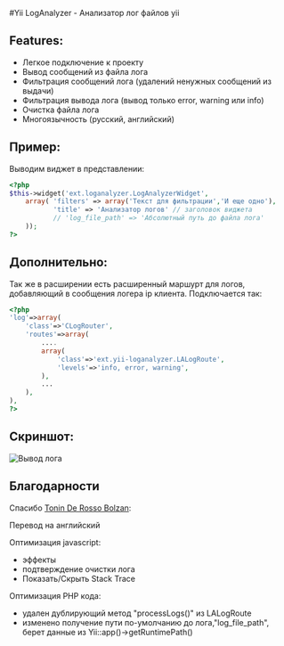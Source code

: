 #Yii LogAnalyzer - Анализатор лог файлов yii

## Features:
- Легкое подключение к проекту
- Вывод сообщений из файла лога
- Фильтрация сообщений лога (удалений ненужных сообщений из выдачи)
- Фильтрация вывода лога (вывод только error, warning или info)
- Очистка файла лога
- Многоязычность (русский, английский)

## Пример:

Выводим виджет в представлении:

```php
<?php
$this->widget('ext.loganalyzer.LogAnalyzerWidget',
    array( 'filters' => array('Текст для фильтрации','И еще одно'),
           'title' => 'Анализатор логов' // заголовок виджета
           // 'log_file_path' => 'Абсолютный путь до файла лога'
    ));  
?>
```
## Дополнительно:

Так же в расширении есть расширенный маршурт для логов, добавляющий в сообщения логера ip клиента. Подключается так:

```php
<?php
'log'=>array(
    'class'=>'CLogRouter',
    'routes'=>array(
        ....
        array(
            'class'=>'ext.yii-loganalyzer.LALogRoute',
            'levels'=>'info, error, warning',
        ),
        ...
    ),
),
?>
```

## Скриншот:

![Вывод лога](https://raw.github.com/d4rkr00t/yii-loganalyzer/master/screenshot.jpg "Вывод лога")

## Благодарности

Спасибо [Tonin De Rosso Bolzan](https://github.com/tonybolzan):

Перевод на английский

Оптимизация javascript:

- эффекты
- подтверждение очистки лога
- Показать/Скрыть Stack Trace

Оптимизация PHP кода:

- удален дублирующий метод "processLogs()" из LALogRoute
- изменено получение пути по-умолчанию до лога,"log_file_path", берет данные из Yii::app()->getRuntimePath()

